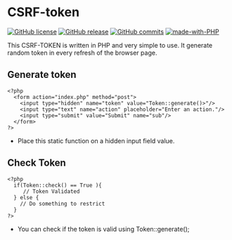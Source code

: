 # CSRF-token
[![GitHub license](https://img.shields.io/github/license/JCAvenue/csrf-token?style=plastic)](https://github.com/JCAvenue/csrf-token/blob/main/LICENSE)
[![GitHub release](https://img.shields.io/github/release/JCAvenue/csrf-token.svg)](https://github.com/JCAvenue/csrf-token/releases/)
[![GitHub commits](https://img.shields.io/github/commits-since/JCAvenue/csrf-token/v1.0.0.svg)](https://GitHub.com/JCAvenue/csrf-token/commit/)
[![made-with-PHP](https://img.shields.io/badge/Made%20with-PHP-1f425f.svg)](https://GitHub.com/JCAvenue/csrf-token/)


This CSRF-TOKEN is written in PHP and very simple to use. It generate random token in every refresh of the browser page.

## Generate token
```
<?php
  <form action="index.php" method="post">
    <input type="hidden" name="token" value="Token::generate()>"/>
    <input type="text" name="action" placeholder="Enter an action."/>
    <input type="submit" value="Submit" name="sub"/>
  </form>
?>
```
+ Place this static function on a hidden input field value.

## Check Token
```
<?php
  if(Token::check() == True ){
     // Token Validated  
  } else {
    // Do something to restrict
  }
?>
```
+ You can check if the token is valid using Token::generate();
